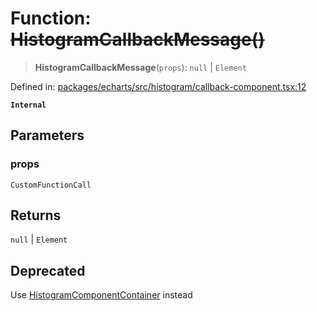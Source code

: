 # Function: ~~HistogramCallbackMessage()~~

> **HistogramCallbackMessage**(`props`): `null` \| `Element`

Defined in: [packages/echarts/src/histogram/callback-component.tsx:12](https://github.com/GeoDaCenter/openassistant/blob/0c688d870b87d67f5ae44bc9413af48292a3320a/packages/echarts/src/histogram/callback-component.tsx#L12)

**`Internal`**

## Parameters

### props

`CustomFunctionCall`

## Returns

`null` \| `Element`

## Deprecated

Use [HistogramComponentContainer](HistogramComponentContainer.md) instead
